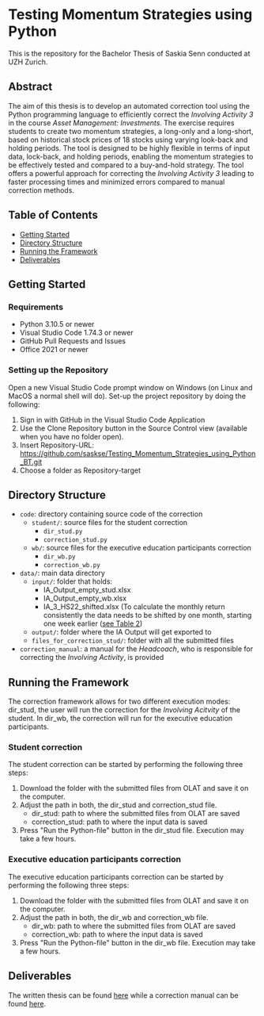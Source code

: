 # Testing Momentum Strategies using Python

This is the repository for the Bachelor Thesis of Saskia Senn conducted at UZH Zurich.

## Abstract
The aim of this thesis is to develop an automated correction tool using the Python programming language to efficiently correct the *Involving Activity 3* in the course *Asset Management: Investments*. The exercise requires students to create two momentum strategies, a long-only and a long-short, based on historical stock prices of 18 stocks using varying look-back and holding periods. The tool is designed to be highly flexible in terms of input data, lock-back, and holding periods, enabling the momentum strategies to be effectively tested and compared to a buy-and-hold strategy. The tool offers a powerful approach for correcting the *Involving Activity 3* leading to faster processing times and minimized errors compared to manual correction methods.

## Table of Contents
- [Getting Started](#getting-started)
- [Directory Structure](#directory-structure)
- [Running the Framework](#running-the-framework)
- [Deliverables](#deliverables)

## Getting Started 

### Requirements
- Python 3.10.5 or newer 
- Visual Studio Code 1.74.3 or newer
- GitHub Pull Requests and Issues
- Office 2021 or newer

### Setting up the Repository 
Open a new Visual Studio Code prompt window on Windows (on Linux and MacOS a normal shell will do). Set-up the project repository by doing the following:

1. Sign in with GitHub in the Visual Studio Code Application
2. Use the Clone Repository button in the Source Control view (available when you have no folder open).
3. Insert Repository-URL: https://github.com/saskse/Testing_Momentum_Strategies_using_Python_BT.git
4. Choose a folder as Repository-target

## Directory Structure
- `code`: directory containing source code of the correction
    - `student/`: source files for the student correction
        - `dir_stud.py`
        - `correction_stud.py`
    - `wb/`: source files for the executive education participants correction
        - `dir_wb.py`
        - `correction_wb.py`
- `data/`: main data directory
    - `input/`: folder that holds:
         - IA_Output_empty_stud.xlsx
         - IA_Output_empty_wb.xlsx
         - IA_3_HS22_shifted.xlsx (To calculate the monthly return consistently the data needs to be shifted by one month, starting one week earlier ([see Table 2](deliverables/Saskia_Senn_BT.pdf#page=23))
    - `output/`: folder where the IA Output will get exported to
    - `files_for_correction_stud/`: folder with all the submitted files
- `correction_manual`: a manual for the *Headcoach*, who is responsible for correcting the *Involving Activity*, is provided

## Running the Framework
The correction framework allows for two different execution modes: dir_stud, the user will run the correction for the *Involving Acitvity* of the student. In dir_wb, the correction will run for the executive education participants.

### Student correction
The student correction can be started by performing the following three steps:

1. Download the folder with the submitted files from OLAT and save it on the computer.
2. Adjust the path in both, the dir_stud and correction_stud file.
    - dir_stud: path to where the submitted files from OLAT are saved
    - correction_stud: path to where the input data is saved
4. Press "Run the Python-file" button in the dir_stud file. Execution may take a few hours.

### Executive education participants correction
The executive education participants correction can be started by performing the following three steps:

1. Download the folder with the submitted files from OLAT and save it on the computer.
2. Adjust the path in both, the dir_wb and correction_wb file.
    - dir_wb: path to where the submitted files from OLAT are saved
    - correction_wb: path to where the input data is saved
4. Press "Run the Python-file" button in the dir_wb file. Execution may take a few hours.

## Deliverables
The written thesis can be found [here](deliverables/Saskia_Senn_BT.pdf) while a correction manual can be found [here](correction_manual.md).
